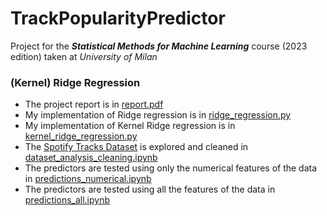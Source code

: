 # TrackPopularityPredictor

Project for the ***Statistical Methods for Machine Learning*** course (2023 edition) taken at *University of Milan*

### (Kernel) Ridge Regression

* The project report is in [report.pdf](https://github.com/nemolino/TrackPopularityPredictor/blob/main/report.pdf)
* My implementation of Ridge regression is in [ridge_regression.py](https://github.com/nemolino/TrackPopularityPredictor/blob/main/ridge_regression.py)
* My implementation of Kernel Ridge regression is in [kernel_ridge_regression.py](https://github.com/nemolino/TrackPopularityPredictor/blob/main/kernel_ridge_regression.py)
* The [Spotify Tracks Dataset](https://www.kaggle.com/datasets/maharshipandya/-spotify-tracks-dataset) is explored and cleaned in [dataset_analysis_cleaning.ipynb](https://github.com/nemolino/TrackPopularityPredictor/blob/main/dataset_analysis_cleaning.ipynb)
* The predictors are tested using only the numerical features of the data in [predictions_numerical.ipynb](https://github.com/nemolino/TrackPopularityPredictor/blob/main/predictions_numerical.ipynb)
* The predictors are tested using all the features of the data in [predictions_all.ipynb](https://github.com/nemolino/TrackPopularityPredictor/blob/main/predictions_all.ipynb)
